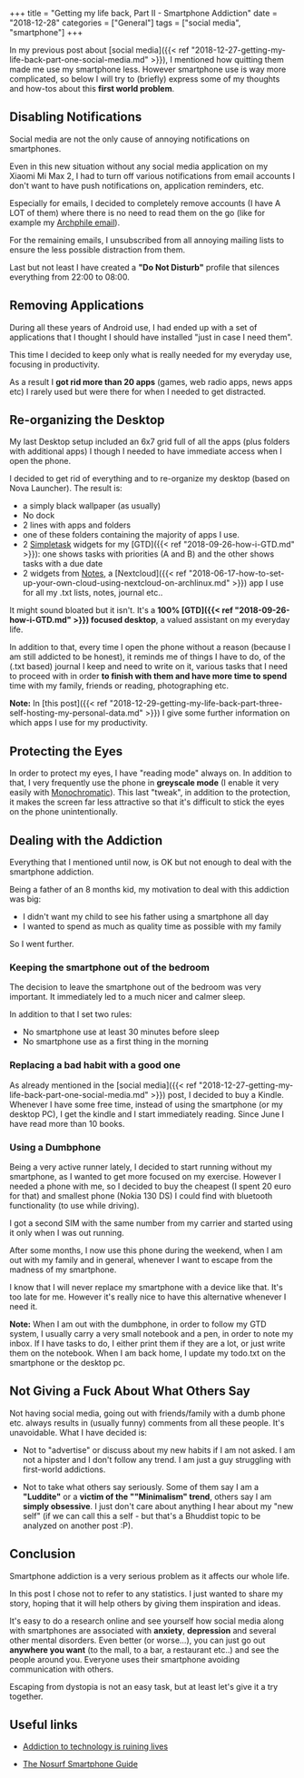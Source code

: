 +++
title = "Getting my life back, Part II - Smartphone Addiction"
date =  "2018-12-28"
categories = ["General"]
tags = ["social media", "smartphone"]
+++

In my previous post about [social media]({{< ref "2018-12-27-getting-my-life-back-part-one-social-media.md" >}}), I mentioned how quitting them made me use my smartphone less. However smartphone use is way more complicated, so below I will try to (briefly) express some of my thoughts and how-tos about this **first world problem**.

## Disabling Notifications

Social media are not the only cause of annoying notifications on smartphones.

Even in this new situation without any social media application on my Xiaomi Mi Max 2, I had to turn off various notifications from email accounts I don't want to have push notifications on, application reminders, etc.

Especially for emails, I decided to completely remove accounts (I have A LOT of them) where there is no need to read them on the go (like for example my [Archphile email](https://archphile.org)).

For the remaining emails, I unsubscribed from all annoying mailing lists to ensure the less possible distraction from them.

Last but not least I have created a **"Do Not Disturb"** profile that silences everything from 22:00 to 08:00.


## Removing Applications

During all these years of Android use, I had ended up with a set of applications that I thought I should have installed "just in case I need them". 

This time I decided to keep only what is really needed for my everyday use, focusing in productivity.

As a result I **got rid more than 20 apps** (games, web radio apps, news apps etc) I rarely used but were there for when I needed to get distracted.


## Re-organizing the Desktop

My last Desktop setup included an 6x7 grid full of all the apps (plus folders with additional apps) I though I needed to have immediate access when I open the phone.

I decided to get rid of everything and to re-organize my desktop (based on Nova Launcher). The result is:

- a simply black wallpaper (as usually)
- No dock
- 2 lines with apps and folders
- one of these folders containing the majority of apps I use.
- 2 [Simpletask](https://github.com/mpcjanssen/simpletask-android) widgets for my [GTD]({{< ref "2018-09-26-how-i-GTD.md" >}}): one shows tasks with priorities (A and B) and the other shows tasks with a due date
- 2 widgets from [Notes](https://github.com/stefan-niedermann/nextcloud-notes), a [Nextcloud]({{< ref "2018-06-17-how-to-set-up-your-own-cloud-using-nextcloud-on-archlinux.md" >}}) app I use for all my .txt lists, notes, journal etc..

It might sound bloated but it isn't. It's a **100% [GTD]({{< ref "2018-09-26-how-i-GTD.md" >}}) focused desktop**, a valued assistant on my everyday life.

In addition to that, every time I open the phone without a reason (because I am still addicted to be honest), it reminds me of things I have to do, of the (.txt based) journal I keep and need to write on it, various tasks that I need to proceed with in order **to finish with them and have more time to spend** time with my family, friends or reading, photographing etc.


**Note:** In [this post]({{< ref "2018-12-29-getting-my-life-back-part-three-self-hosting-my-personal-data.md" >}}) I give some further information on which apps I use for my productivity.

## Protecting the Eyes

In order to protect my eyes, I have "reading mode" always on. In addition to that, I very frequently use the phone in **greyscale mode** (I enable it very easily with [Monochromatic](https://f-droid.org/en/packages/uk.co.richyhbm.monochromatic/)). This last "tweak", in addition to the protection, it makes the screen far less attractive so that it's difficult to stick the eyes on the phone unintentionally.

## Dealing with the Addiction

Everything that I mentioned until now, is OK but not enough to deal with the smartphone addiction.

Being a father of an 8 months kid, my motivation to deal with this addiction was big:

- I didn't want my child to see his father using a smartphone all day
- I wanted to spend as much as quality time as possible with my family

So I went further.


### Keeping the smartphone out of the bedroom

The decision to leave the smartphone out of the bedroom was very important. It immediately led to a much nicer and calmer sleep.

In addition to that I set two rules:

- No smartphone use at least 30 minutes before sleep
- No smartphone use as a first thing in the morning


### Replacing a bad habit with a good one

As already mentioned in the [social media]({{< ref "2018-12-27-getting-my-life-back-part-one-social-media.md" >}}) post, I decided to buy a Kindle.  Whenever I have some free time, instead of using the smartphone (or my desktop PC), I get the kindle and I start immediately reading. Since June I have read more than 10 books. 


### Using a Dumbphone

Being a very active runner lately, I decided to start running without my smartphone, as I wanted to get more focused on my exercise. However I needed a phone with me, so I decided to buy the cheapest (I spent 20 euro for that) and smallest phone (Nokia 130 DS) I could find with bluetooth functionality (to use while driving).

I got a second SIM with the same number from my carrier and started using it only when I was out running.

After some months, I now use this phone during the weekend, when I am out with my family and in general, whenever I want to escape from the madness of my smartphone.

I know that I will never replace my smartphone with a device like that. It's too late for me. However it's really nice to have this alternative whenever I need it.

**Note:** When I am out with the dumbphone, in order to follow my GTD system, I usually carry a very small notebook and a pen, in order to note my inbox. If I have tasks to do, I either print them if they are a lot, or just write them on the notebook. When I am back home, I update my todo.txt on the smartphone or the desktop pc.


## Not Giving a Fuck About What Others Say

Not having social media, going out with friends/family with a dumb phone etc. always results in (usually funny) comments from all these people. It's unavoidable. What I have decided is:

- Not to "advertise" or discuss about my new habits if I am not asked. I am not a hipster and I don't follow any trend. I am just a guy struggling with first-world addictions.

- Not to take what others say seriously. Some of them say I am a **"Luddite"** or a **victim of the ""Minimalism" trend**, others say I am **simply obsessive**. I just don't care about anything I hear about my "new self" (if we can call this a self - but that's a Bhuddist topic to be analyzed on another post :P).


## Conclusion

Smartphone addiction is a very serious problem as it affects our whole life.

In this post I chose not to refer to any statistics. I just wanted to share my story, hoping that it will help others by giving them inspiration and ideas.

It's easy to do a research online and see yourself how social media along with smartphones are associated with **anxiety**, **depression** and several other mental disorders. Even better (or worse...), you can just go out **anywhere you want** (to the mall, to a bar, a restaurant etc..) and see the people around you. Everyone uses their smartphone avoiding communication with others.

Escaping from dystopia is not an easy task, but at least let's give it a try together.


## Useful links

- [Addiction to technology is ruining lives](https://www.youtube.com/watch?v=sL8AsaEJDdo)

- [The Nosurf Smartphone Guide](https://nosurf.org/2018/02/26/the-nosurf-smartphone-guide/)













 
